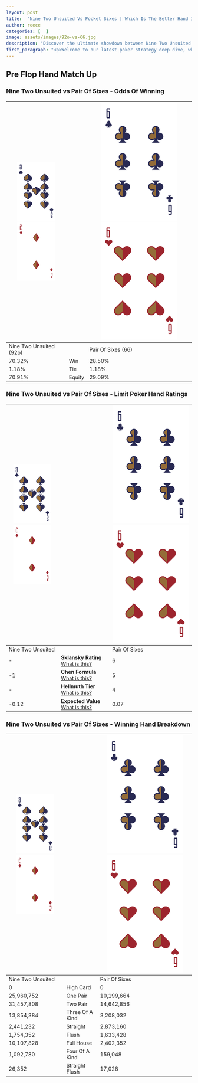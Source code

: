 ```yaml
---
layout: post
title:  "Nine Two Unsuited Vs Pocket Sixes | Which Is The Better Hand In Poker? A Complete Guide"
author: reece
categories: [  ]
image: assets/images/92o-vs-66.jpg
description: "Discover the ultimate showdown between Nine Two Unsuited and Pair Of Sixes in poker! Uncover the odds, strategies, and scenarios where one hand triumphs over the other. Get ready to up your poker game with this thrilling analysis."
first_paragraph: "<p>Welcome to our latest poker strategy deep dive, where we're pitting two distinct hands against each other in a high-stakes showdown: Nine Two Unsuited vs Pair Of Sixes.</p><p>In the dynamic world of poker, every decision counts, and knowing which hand holds the upper hand is key to your success at the table.</p><p>In this article, we'll dissect these two hands, explore the scenarios where one dominates the other, and equip you with the knowledge to make strategic choices that can tip the odds in your favor.</p><p>Get ready to unravel the intriguing dynamics of these poker hands and elevate your game to new heights.</p>"
---
```




[comment]: # (sp0)

## Pre Flop Hand Match Up

<div class="table hand-ratings" markdown="1"> 



### Nine Two Unsuited vs Pair Of Sixes - Odds Of Winning


    
| ![image info](assets/images/hand1/9.png) ![image info](assets/images/hand1/2o.png) |  | ![image info](assets/images/hand2/6.png) ![image info](assets/images/hand2/6o.png) |
| -------- | -------- | -------- |
| Nine Two Unsuited (92o) |  | Pair Of Sixes (66) |
| 70.32% | Win | 28.50% |
| 1.18% | Tie | 1.18% |
| 70.91% | Equity | 29.09% |




[comment]: # (sp1)



### Nine Two Unsuited vs Pair Of Sixes - Limit Poker Hand Ratings


    
| ![image info](assets/images/hand1/9.png) ![image info](assets/images/hand1/2o.png) |  | ![image info](assets/images/hand2/6.png) ![image info](assets/images/hand2/6o.png) |
| -------- | -------- | -------- |
| Nine Two Unsuited |  | Pair Of Sixes |
| - | **Sklansky Rating** [What is this?](/sklansky-rating-explained) | 6 |
| -1 | **Chen Formula** [What is this?](/chen-formula-explained) | 5 |
| - | **Hellmuth Tier** [What is this?](/Hellmuth-tier-explained) | 4 |
| -0.12 | **Expected Value** [What is this?](/expected-value-explained) | 0.07 |




[comment]: # (sp2)



### Nine Two Unsuited vs Pair Of Sixes - Winning Hand Breakdown


    
| ![image info](assets/images/hand1/9.png) ![image info](assets/images/hand1/2o.png) |  | ![image info](assets/images/hand2/6.png) ![image info](assets/images/hand2/6o.png) |
| -------- | -------- | -------- |
| Nine Two Unsuited |  | Pair Of Sixes |
| 0 | High Card | 0 |
| 25,960,752 | One Pair | 10,199,664 |
| 31,457,808 | Two Pair | 14,642,856 |
| 13,854,384 | Three Of A Kind | 3,208,032 |
| 2,441,232 | Straight | 2,873,160 |
| 1,754,352 | Flush | 1,633,428 |
| 10,107,828 | Full House | 2,402,352 |
| 1,092,780 | Four Of A Kind | 159,048 |
| 26,352 | Straight Flush | 17,028 |




[comment]: # (sp3)



</div>

[comment]: # (sp4)



[comment]: # (sp5)

